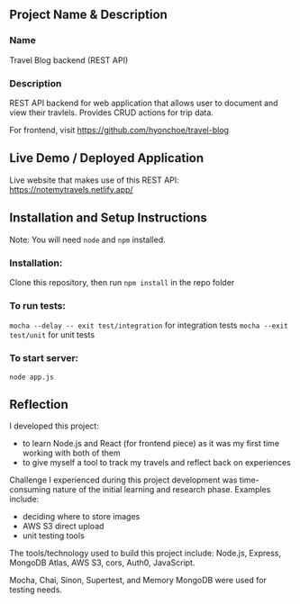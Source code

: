 ## Project Name & Description
### Name
Travel Blog backend (REST API)

### Description
REST API backend for web application that allows user to document and view their travlels.
Provides CRUD actions for trip data.

For frontend, visit https://github.com/hyonchoe/travel-blog

## Live Demo / Deployed Application
Live website that makes use of this REST API: https://notemytravels.netlify.app/

## Installation and Setup Instructions
Note: You will need `node` and `npm` installed.

### Installation:
Clone this repository, then run `npm install` in the repo folder 

### To run tests:
`mocha --delay -- exit test/integration` for integration tests
`mocha --exit test/unit` for unit tests

### To start server:
`node app.js`

## Reflection
I developed this project:
- to learn Node.js and React (for frontend piece) as it was my first time working with both of them
- to give myself a tool to track my travels and reflect back on experiences

Challenge I experienced during this project development was time-consuming nature of the initial learning and research phase.
Examples include:
- deciding where to store images
- AWS S3 direct upload
- unit testing tools

The tools/technology used to build this project include: Node.js, Express, MongoDB Atlas, AWS S3, cors, Auth0, JavaScript.

Mocha, Chai, Sinon, Supertest, and Memory MongoDB were used for testing needs.
